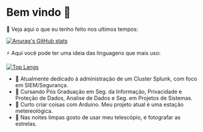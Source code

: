 # Bem vindo 👋

🔭 Veja aqui o que eu tenho feito nos ultimos tempos:
 
[![Anurag's GitHub stats](https://github-readme-stats.vercel.app/api?username=andrelucasmelo&count_private=true&show_icons=true&theme=dark)](https://github.com/andrelucasmelo/andrelucasmelo)

⚡ Aqui você pode ter uma ideia das linguagens que mais uso:
 
[![Top Langs](https://github-readme-stats.vercel.app/api/top-langs/?username=andrelucasmelo&theme=dark)](https://github.com/andrelucasmelo/andrelucasmelo)



- 🏢 Atualmente dedicado à administração de um Cluster Splunk, com foco em SIEM/Segurança.
- 🌱 Cursando Pós Graduação em Seg. da Informação, Privacidade e Proteção de Dados, Analise de Dados e Seg. em Projetos de Sistemas.
- 👯 Curto criar coisas com Arduino. Meu projeto atual é uma estação metereológica.
- 🔭 Nas noites limpas gosto de usar meu telescópio, e fotografar as estrelas.


